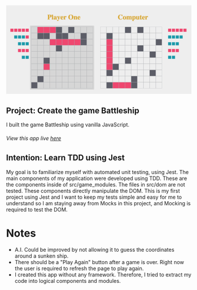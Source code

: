 ![Battleship screenshot](https://github.com/BShowen/JS-battleship/blob/main/readmeImages/screenshot.png "Battleship")

## Project: Create the game Battleship
I built the game Battleship using vanilla JavaScript. 
###### View this app live [here](https://bshowen.github.io/JS-battleship/)
## Intention: Learn TDD using Jest
My goal is to familiarize myself with automated unit testing, using Jest. The main components of my application were developed using TDD. These are the components inside of src/game_modules. The files in src/dom are not tested. These components directly manipulate the DOM. This is my first project using Jest and I want to keep my tests simple and easy for me to understand so I am staying away from Mocks in this project, and Mocking is required to test the DOM. 
# Notes 
- A.I. Could be improved by not allowing it to guess the coordinates around a sunken ship. 
- There should be a "Play Again" button after a game is over. Right now the user is required to refresh the page to play again. 
- I created this app without any framework. Therefore, I tried to extract my code into logical components and modules.

